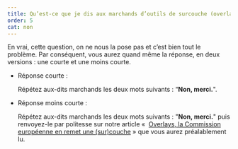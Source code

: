 ```yaml
---
title: Qu’est-ce que je dis aux marchands d’outils de surcouche (overlays) qui m’assurent que ça rendra mon site accessible ?
order: 5
cat: non
---
```


En vrai, cette question, on ne nous la pose pas et c’est bien tout le problème. Par conséquent, vous aurez quand même la réponse, en deux versions : une courte et une moins courte.

* Réponse courte&nbsp;:

  Répétez aux-dits marchands les deux mots suivants&nbsp;: “<strong>Non, merci.</strong>".   
* Réponse moins courte&nbsp;:
   
  Répétez aux-dits marchands les deux mots suivants&nbsp;: "<strong>Non, merci.</strong>" puis renvoyez-le par politesse sur notre article «&nbsp;
[Overlays, la Commission européenne en remet une (sur)couche](https://design.numerique.gouv.fr/articles/2025-04-03-les-surcouches-ne-rendent-ni-accessible-ni-conforme/)&nbsp;» que vous aurez préalablement lu.
